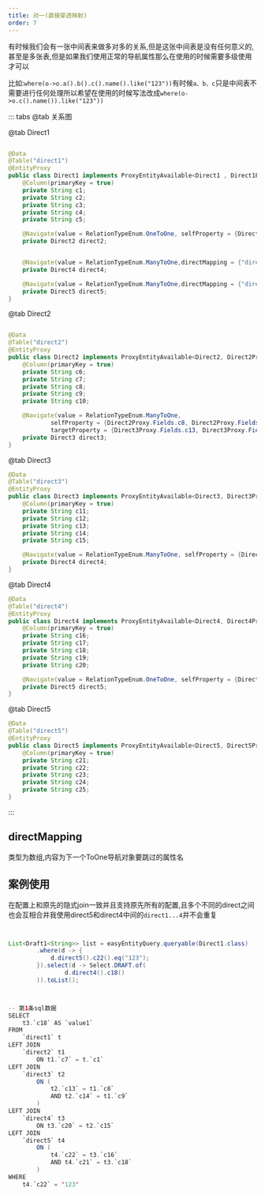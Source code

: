 ```yaml
---
title: 对一(直接穿透映射)
order: 7
---
```


有时候我们会有一张中间表来做多对多的关系,但是这张中间表是没有任何意义的,甚至是多张表,但是如果我们使用正常的导航属性那么在使用的时候需要多级使用才可以

比如:`where(o->o.a().b().c().name().like("123"))`有时候`a、b、c`只是中间表不需要进行任何处理所以希望在使用的时候写法改成`where(o->o.c().name()).like("123"))`



::: tabs
@tab 关系图
<img :src="$withBase('/images/directmapping.svg')">

@tab Direct1
```java

@Data
@Table("direct1")
@EntityProxy
public class Direct1 implements ProxyEntityAvailable<Direct1 , Direct1Proxy> {
    @Column(primaryKey = true)
    private String c1;
    private String c2;
    private String c3;
    private String c4;
    private String c5;

    @Navigate(value = RelationTypeEnum.OneToOne, selfProperty = {Direct1Proxy.Fields.c1}, targetProperty = {Direct2Proxy.Fields.c7})
    private Direct2 direct2;


    @Navigate(value = RelationTypeEnum.ManyToOne,directMapping = {"direct2","direct3","direct4"})
    private Direct4 direct4;

    @Navigate(value = RelationTypeEnum.ManyToOne,directMapping = {"direct2","direct3","direct4","direct5"})
    private Direct5 direct5;
}
```
@tab Direct2
```java

@Data
@Table("direct2")
@EntityProxy
public class Direct2 implements ProxyEntityAvailable<Direct2, Direct2Proxy> {
    @Column(primaryKey = true)
    private String c6;
    private String c7;
    private String c8;
    private String c9;
    private String c10;

    @Navigate(value = RelationTypeEnum.ManyToOne,
            selfProperty = {Direct2Proxy.Fields.c8, Direct2Proxy.Fields.c9},
            targetProperty = {Direct3Proxy.Fields.c13, Direct3Proxy.Fields.c14})
    private Direct3 direct3;
}

```

@tab Direct3
```java
@Data
@Table("direct3")
@EntityProxy
public class Direct3 implements ProxyEntityAvailable<Direct3, Direct3Proxy> {
    @Column(primaryKey = true)
    private String c11;
    private String c12;
    private String c13;
    private String c14;
    private String c15;

    @Navigate(value = RelationTypeEnum.ManyToOne, selfProperty = {Direct3Proxy.Fields.c15}, targetProperty = {Direct4Proxy.Fields.c20})
    private Direct4 direct4;
}

```

@tab Direct4
```java
@Data
@Table("direct4")
@EntityProxy
public class Direct4 implements ProxyEntityAvailable<Direct4, Direct4Proxy> {
    @Column(primaryKey = true)
    private String c16;
    private String c17;
    private String c18;
    private String c19;
    private String c20;

    @Navigate(value = RelationTypeEnum.OneToOne, selfProperty = {Direct4Proxy.Fields.c16, Direct4Proxy.Fields.c18}, targetProperty = {Direct5Proxy.Fields.c22, Direct5Proxy.Fields.c21})
    private Direct5 direct5;
}


```
@tab Direct5
```java
@Data
@Table("direct5")
@EntityProxy
public class Direct5 implements ProxyEntityAvailable<Direct5, Direct5Proxy> {
    @Column(primaryKey = true)
    private String c21;
    private String c22;
    private String c23;
    private String c24;
    private String c25;
}

```

:::


## directMapping

类型为数组,内容为下一个ToOne导航对象要跳过的属性名

## 案例使用
在配置上和原先的隐式join一致并且支持原先所有的配置,且多个不同的direct之间也会互相合并我使用direct5和direct4中间的`direct1...4`并不会重复
```java


List<Draft1<String>> list = easyEntityQuery.queryable(Direct1.class)
        .where(d -> {
            d.direct5().c22().eq("123");
        }).select(d -> Select.DRAFT.of(
                d.direct4().c18()
        )).toList();



-- 第1条sql数据
SELECT
    t3.`c18` AS `value1` 
FROM
    `direct1` t 
LEFT JOIN
    `direct2` t1 
        ON t1.`c7` = t.`c1` 
LEFT JOIN
    `direct3` t2 
        ON (
            t2.`c13` = t1.`c8` 
            AND t2.`c14` = t1.`c9`
        ) 
LEFT JOIN
    `direct4` t3 
        ON t3.`c20` = t2.`c15` 
LEFT JOIN
    `direct5` t4 
        ON (
            t4.`c22` = t3.`c16` 
            AND t4.`c21` = t3.`c18`
        ) 
WHERE
    t4.`c22` = '123'
```